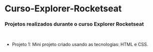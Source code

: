 # Curso-Explorer-Rocketseat
 <h3> Projetos realizados durante o curso Explorer Rocketseat </h3>
  <br>
 <p>
  <ul>
    <li> Projeto 1: Mini projeto criado usando as tecnologias: HTML e CSS. </li>

  </ul>
</p>
